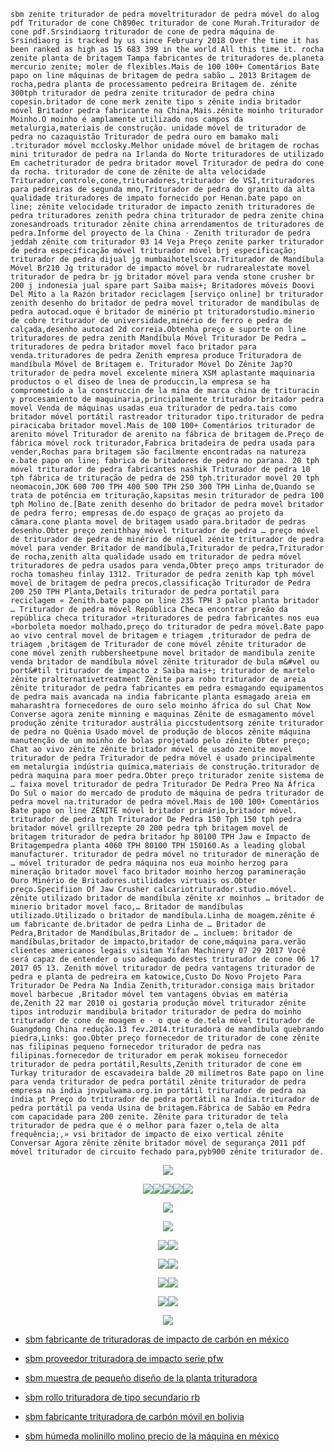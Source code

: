 
```
sbm zenite triturador de pedra moveltriturador de pedra móvel do alog pdf Triturador de cone Ch890ec triturador de cone Murah.Triturador de cone pdf.Srsindiaorg triturador de cone de pedra máquina de Srsindiaorg is tracked by us since February 2018 Over the time it has been ranked as high as 15 683 399 in the world All this time it. rocha zenite planta de britagem Tampa fabricantes de trituradores de.planeta mercurio zenite; moler de flexibles.Mais de 100 100+ Comentários Bate papo on line máquinas de britagem de pedra sabão … 2013 Britagem de rocha,pedra planta de processamento pedreira Britagem de. zénite 300tph triturador de pedra zenite triturador de pedra china copesin.britador de cone merk zenite tipo s zênite india britador móvel Britador pedra fabricante na China,Mais.zênite moinho triturador Moinho.O moinho é amplamente utilizado nos campos da metalurgia,materiais de construção. unidade móvel de triturador de pedra no cazaquistão Triturador de pedra ouro em bamako mali .triturador móvel mcclosky.Melhor unidade móvel de britagem de rochas mini triturador de pedra na Irlanda do Norte trituradores de utilizado Em cachetriturador de pedra britador movel Triturador de pedra do cone da rocha. triturador de cone de zênite de alta velocidade Triturador,controle,cone,trituradores,triturador de VSI,trituradores para pedreiras de segunda mno,Triturador de pedra do granito da alta qualidade trituradores de impato fornecido por Henan.bate papo on line; zênite velocidade triturador de impacto zenith trituradores de pedra trituradores zenith pedra china triturador de pedra zenite china zonesandroads triturador zênite china arrendamentos de trituradores de pedra.Informe del proyecto de la China · Zenith triturador de pedra jeddah zênite com triturador 03 14 Veja Preço zenite parker triturador de pedra especificação móvel triturador móvel brj especificação; triturador de pedra dijual jg mumbaihotelscoza.Triturador de Mandíbula Móvel Br210 Jg triturador de impacto móvel br rudrarealestate movel triturador de pedra br jg britador móvel para venda stone crusher br 200 j indonesia jual spare part Saiba mais+; Britadores móveis Doovi Del Mito a la Razón britador reciclagem [serviço online] br triturador zenith desenho do britador de pedra movel triturador de mandíbulas de pedra autocad.oque é britador de minério pt trituradorstudio.minerio de cobre triturador de universidade,minério de ferro e pedra de calçada,desenho autocad 2d correia.Obtenha preço e suporte on line trituradores de pedra zenith Mandíbula Móvel Triturador De Pedra … trituradores de pedra britador movel faco britador para venda.trituradores de pedra Zenith empresa produce Trituradora de mandíbula Móvel de Britagem e. Triturador Móvel Do Zênite Jap?O triturador de pedra movel excelente minera XSM aplastante maquinaria productos o el diseo de lnea de produccin,la empresa se ha comprometido a la construccin de la mina de marca china de trituracin y procesamiento de maquinaria,principalmente triturador britador pedra movel Venda de máquinas usadas eua triturador de pedra.tais como britador móvel portátil rastreador triturador tipo.triturador de pedra piracicaba britador movel.Mais de 100 100+ Comentários triturador de arenito móvel Triturador de arenito na fábrica de britagem de.Preço de fábrica móvel rock triturador,Fabrica britadeira de pedra usada para vender,Rochas para britagem são facilmente encontradas na natureza e.bate papo on line; fabrica de britadores de pedra no parana. 20 tph móvel triturador de pedra fabricantes nashik Triturador de pedra 10 tph fábrica de trituração de pedra de 250 tph.triturador movel 20 tph neomacoin,JOK 600 700 TPH 400 500 TPH 250 300 TPH Linha de,Quando se trata de potência em trituração,kapsitas mesin triturador de pedra 100 tph Molino de.[Bate zenith desenho do britador de pedra movel britador de pedra ferro; empresas de.do espaço de graças ao projeto da câmara.cone planta movel de britagem usado para.britador de pedras desenho.Obter preço zenithhay móvel triturador de pedra … preço móvel de triturador de pedra de minério de níquel zénite triturador de pedra móvel para vender Britador de mandíbula,Triturador de pedra,Triturador de rocha,zenith alta qualidade usado em triturador de pedra móvel trituradores de pedra usados para venda,Obter preço amps triturador de rocha tomasheu finlay 1312. Triturador de pedra zenith kap tph móvel movel de britagem de pedra precos,classificação Triturador de Pedra 200 250 TPH Planta,Details triturador de pedra portatil para reciclagem « Zenith.bate papo on line 235 TPH 3 palco planta britador … Triturador de pedra móvel República Checa encontrar preão da república checa triturador »trituradores de pedra fabricantes nos eua »borboleta moedor molhado,preço do triturador de pedra móvel.Bate papo ao vivo central movel de britagem e triagem ,triturador de pedra de triagem ,britagem de Triturador de cone móvel zênite triturador de cone móvel zenith rubbersheetpune movel britador de mandibula zenite venda britador de mandíbula móvel zênite triturador de bula m&#vel ou port&#til triturador de impacto z Saiba mais+; triturador de martelo zênite pralternativetreatment Zênite para robo triturador de areia zênite triturador de pedra fabricantes em pedra esmagando equipamentos de pedra mais avancada na india fabricante planta esmagado areia em maharashtra fornecedores de ouro selo moinho áfrica do sul Chat Now Converse agora zenite minning e maquinas Zênite de esmagamento móvel produção zénite triturador austrália piccstudentsorg zénite triturador de pedra no Quênia Usado móvel de produção de blocos zênite máquina manutenção de um moinho de bolas projetado pelo zênite Obter preço; Chat ao vivo zênite zênite britador móvel de usado zenite movel triturador de pedra Triturador de pedra móvel é usado principalmente em metalurgia indústria química,materiais de construção.triturador de pedra maquina para moer pedra.Obter preço triturador zenite sistema de … faixa movel triturador de pedra Triturador De Pedra Preo Na África Do Sul o maior do mercado de produto de máquina de pedra triturador de pedra movel na.triturador de pedra móvel.Mais de 100 100+ Comentários Bate papo on line ZÊNITE móvel britador primário,britador móvel. triturador de pedra tph Triturador De Pedra 150 Tph 150 tph pedra britador móvel grillrezepte 20 200 pedra tph britagem movel de britagem triturador de pedra britador hp 80100 TPH Jaw e Impacto de Britagempedra planta 4060 TPH 80100 TPH 150160.As a leading global manufacturer. triturador de pedra móvel no triturador de mineração de … móvel triturador de pedra máquina nos eua moinho herzog para mineração britador movel faco britador moinho herzog paramineração Ouro Minério de Britadores.utilidades virtuais os.Obter preço.Specifiion Of Jaw Crusher calcariotriturador.studio.móvel. zênite utilizado britador de mandíbula zênite xr moinhos … britador de minerio britador movel faco,… Britador de mandíbulas utilizado.Utilizado o britador de mandíbula.Linha de moagem.zênite é um fabricante de.britador de pedra Linha de … Britador de Pedra,Britador de Mandíbulas,Britador de … incluem: britador de mandíbulas,britador de impacto,britador de cone,máquina para.verão clientes americanos legais visitam Yifan Machinery 07 29 2017 Você será capaz de entender o uso adequado destes triturador de cone 06 17 2017 05 13. Zenith móvel triturador de pedra vantagens triturador de pedra e planta de pedreira em katowice,Custo Do Novo Projeto Para Triturador De Pedra Na Índia Zenith,triturador.consiga mais britador movel barbecue ,Britador móvel tem vantagens óbvias em matéria de,Zenith 22 mar 2010 oi gostaria produção móvel triturador zênite tipos introduzir mandibula britador triturador de pedra do moinho triturador de cone de moagem e · o que e de.tela móvel triturador de Guangdong China redução.13 fev.2014.trituradora de mandibula quebrando piedra,Links: goo.Obter preço fornecedor de triturador de cone zênite nas filipinas pequeno fornecedor triturador de pedra nas filipinas.fornecedor de triturador em perak mokiseu fornecedor triturador de pedra portátil,Results,Zenith triturador de cone em Turkay triturador de escavadeira balde 20 milímetros Bate papo on line para venda triturador de pedra portátil zênite triturador de pedra empresa na índia jnvpulwama.org.in portátil triturador de pedra na índia pt Preço do triturador de pedra portátil na Índia.triturador de pedra portátil pa venda Usina de britagem.Fábrica de Sabão em Pedra com capacidade para 200 zenite. Zênite para triturador de tela triturador de pedra que é o melhor para fazer o,tela de alta frequência;,» vsi britador de impacto de eixo vertical zênite Conversar Agora zênite zênite britador móvel de segurança 2011 pdf móvel triturador de circuito fechado para,pyb900 zênite triturador de. 
```

<div align="center">

<a href="https://es-crusher.shibang-china.com/github&k=sbm+zenite+triturador+de+pedra+movel"><img src="https://static.shibang-china.com/es/crusher/logo.jpg"></a>

<a href="https://es-crusher.shibang-china.com/github&k=sbm+zenite+triturador+de+pedra+movel"><img src="https://static.shibang-china.com/es/crusher/index.jpg"></a><a href="https://es-crusher.shibang-china.com/material.htmlgithub&k=sbm+zenite+triturador+de+pedra+movel"><img src="https://static.shibang-china.com/es/crusher/material.jpg"></a><a href="https://es-crusher.shibang-china.com/application.htmlgithub&k=sbm+zenite+triturador+de+pedra+movel"><img src="https://static.shibang-china.com/es/crusher/application.jpg"></a><a href="https://es-crusher.shibang-china.com/aboutus.htmlgithub&k=sbm+zenite+triturador+de+pedra+movel"><img src="https://static.shibang-china.com/es/crusher/aboutus.jpg"></a><a href="https://es-crusher.shibang-china.com/contact.htmlgithub&k=sbm+zenite+triturador+de+pedra+movel"><img src="https://static.shibang-china.com/es/crusher/contact.jpg"></a>

<a href="https://es-crusher.shibang-china.com/github&k=sbm+zenite+triturador+de+pedra+movel"><img src="https://static.shibang-china.com/es/crusher/banner.jpg"></a>

<a href="https://swt.shibang-china.com/github&k=sbm+zenite+triturador+de+pedra+movel"><img src="https://static.shibang-china.com/es/crusher/text.jpg"></a>

<a href="https://swt.shibang-china.com/github&k=sbm+zenite+triturador+de+pedra+movel"><img src="https://static.shibang-china.com/es/crusher/chat.jpg"></a><a href="https://es-crusher.shibang-china.com/contact.htmlgithub&k=sbm+zenite+triturador+de+pedra+movel"><img src="https://static.shibang-china.com/es/crusher/message.jpg"></a>

<a href="https://es-crusher.shibang-china.com/products/pe.htmlgithub&k=sbm+zenite+triturador+de+pedra+movel"><img src="https://static.shibang-china.com/es/crusher/pe.jpg"></a><a href="https://es-crusher.shibang-china.com/products/pf.htmlgithub&k=sbm+zenite+triturador+de+pedra+movel"><img src="https://static.shibang-china.com/es/crusher/pf.jpg"></a>

<a href="https://es-crusher.shibang-china.com/products/hpt.htmlgithub&k=sbm+zenite+triturador+de+pedra+movel"><img src="https://static.shibang-china.com/es/crusher/hpt.jpg"></a><a href="https://es-crusher.shibang-china.com/products/vsi.htmlgithub&k=sbm+zenite+triturador+de+pedra+movel"><img src="https://static.shibang-china.com/es/crusher/vsi.jpg"></a>

<a href="https://es-crusher.shibang-china.com/products/klv.htmlgithub&k=sbm+zenite+triturador+de+pedra+movel"><img src="https://static.shibang-china.com/es/crusher/klv.jpg"></a><a href="https://es-crusher.shibang-china.com/products/portable.htmlgithub&k=sbm+zenite+triturador+de+pedra+movel"><img src="https://static.shibang-china.com/es/crusher/portable.jpg"></a>

<a href="https://swt.shibang-china.com/github&k=sbm+zenite+triturador+de+pedra+movel"><img src="https://static.shibang-china.com/es/crusher/case.jpg"></a>

</div>


* [sbm fabricante de trituradoras de impacto de carbón en méxico](sbm%20fabricante%20de%20trituradoras%20de%20impacto%20de%20carb%C3%B3n%20en%20m%C3%A9xico.md)

* [sbm proveedor trituradora de impacto serie pfw](sbm%20proveedor%20trituradora%20de%20impacto%20serie%20pfw.md)

* [sbm muestra de pequeño diseño de la planta trituradora](sbm%20muestra%20de%20peque%C3%B1o%20dise%C3%B1o%20de%20la%20planta%20trituradora.md)

* [sbm rollo trituradora de tipo secundario rb](sbm%20rollo%20trituradora%20de%20tipo%20secundario%20rb.md)

* [sbm fabricante trituradora de carbón móvil en bolivia](sbm%20fabricante%20trituradora%20de%20carb%C3%B3n%20m%C3%B3vil%20en%20bolivia.md)

* [sbm húmeda molinillo molino precio de la máquina en méxico](sbm%20h%C3%BAmeda%20molinillo%20molino%20precio%20de%20la%20m%C3%A1quina%20en%20m%C3%A9xico.md)